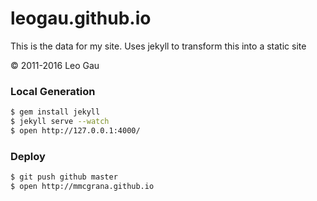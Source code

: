 # leogau.github.io

This is the data for my site. Uses jekyll to transform this into a static site

&copy; 2011-2016 Leo Gau

### Local Generation

```bash
$ gem install jekyll
$ jekyll serve --watch
$ open http://127.0.0.1:4000/
```


### Deploy

```bash
$ git push github master
$ open http://mmcgrana.github.io
```